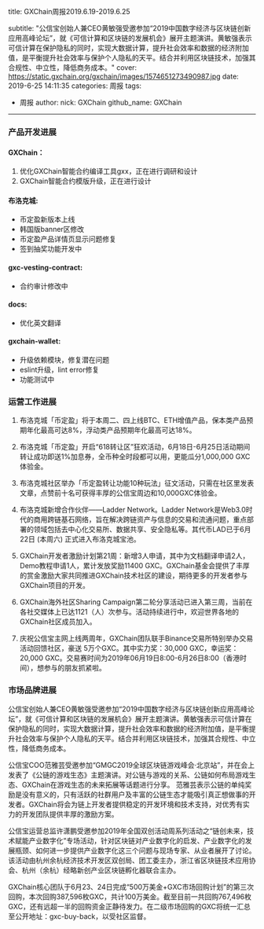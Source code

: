 title: GXChain周报2019.6.19-2019.6.25

subtitle: "公信宝创始人兼CEO黄敏强受邀参加“2019中国数字经济与区块链创新应用高峰论坛”，就《可信计算和区块链的发展机会》展开主题演讲。黄敏强表示可信计算在保护隐私的同时，实现大数据计算，提升社会效率和数据的经济附加值，是平衡提升社会效率与保护个人隐私的天平。结合并利用区块链技术，加强其合规性、中立性，降低商务成本。"
cover: https://static.gxchain.org/gxchain/images/1574651273490987.jpg
date: 2019-6-25 14:11:35
categories: 周报
tags:
  - 周报
author:
    nick: GXChain
    github_name: GXChain
---

### 产品开发进展

#### GXChain：
1. 优化GXChain智能合约编译工具gxx，正在进行调研和设计
2. GXChain智能合约模版升级，正在进行设计


#### 布洛克城:
- 币定盈新版本上线
- 韩国版banner区修改
- 币定盈产品详情页显示问题修复
- 签到抽奖功能开发中

#### gxc-vesting-contract:
- 合约审计修改中

#### docs:
- 优化英文翻译

#### gxchain-wallet:
- 升级依赖模块，修复潜在问题
- eslint升级，lint error修复
- 功能测试中


### 运营工作进展
 
1.	布洛克城「币定盈」将于本周二、四上线BTC、ETH增值产品，保本类产品预期年化最高可达8%，浮动类产品预期年化最高可达18%。
2.	布洛克城「币定盈」开启“618转让区”狂欢活动，6月18日-6月25日活动期间转让成功即送1%加息券，全币种全时段都可以用，更能瓜分1,000,000 GXC体验金。

3.	布洛克城社区举办「币定盈转让功能10种玩法」征文活动，只需在社区里发表文章，点赞前十名可获得丰厚的公信宝周边和10,000GXC体验金。

4.	布洛克城新增合作伙伴——Ladder Network。Ladder Network是Web3.0时代的商用跨链基石网络，旨在解决跨链资产与信息的交易和流通问题，重点部署的领域包括去中心化交易所、数据共享、安全隐私等。其代币LAD已于6月22日 (本周六) 正式进入布洛克城宝池。

5.	GXChain开发者激励计划第21周：新增3人申请，其中为文档翻译申请2人，Demo教程申请1人，累计发放奖励11400 GXC。GXChain基金会提供了丰厚的赏金激励大家共同推进GXChain技术社区的建设，期待更多的开发者参与GXChain项目的开发。

6.	GXChain海外社区Sharing Campaign第二轮分享活动已进入第三周，当前在各社交媒体上已达1121（人）次参与。活动持续进行中，欢迎世界各地的GXChain社区成员加入。

7.	庆祝公信宝主网上线两周年，GXChain团队联手Binance交易所特别举办交易活动回馈社区，豪送 5万个GXC。其中实力奖：30,000 GXC，幸运奖：20,000 GXC。交易赛时间为2019年06月19日8:00-6月26日8:00（香港时间），想参与的朋友抓紧啦。





### 市场品牌进展

公信宝创始人兼CEO黄敏强受邀参加“2019中国数字经济与区块链创新应用高峰论坛”，就《可信计算和区块链的发展机会》展开主题演讲。黄敏强表示可信计算在保护隐私的同时，实现大数据计算，提升社会效率和数据的经济附加值，是平衡提升社会效率与保护个人隐私的天平。结合并利用区块链技术，加强其合规性、中立性，降低商务成本。

公信宝COO范雅芸受邀参加“GMGC2019全球区块链游戏峰会·北京站”，并在会上发表了《公链的游戏生态》主题演讲。对公链与游戏的关系、公链如何布局游戏生态、GXChain在游戏生态的未来拓展等话题进行分享。
范雅芸表示公链的单纯奖励是没有意义的，只有活跃的社群用户及丰富的公链生态才能吸引真正想做事的开发者。GXChain将会为链上开发者提供稳定的开发环境和技术支持，对优秀有实力的开发团队提供丰厚的激励方案。



公信宝运营总监许潇鹏受邀参加2019年全国双创活动周系列活动之“链创未来，技术赋能产业数字化”专场活动，针对区块链对产业数字化的启发、产业数字化的发展瓶颈、如何进一步提供产业数字化这三个问题与现场专家、从业者展开了讨论。
该活动由杭州余杭经济技术开发区双创局、团工委主办，浙江省区块链技术应用协会、杭州（余杭）经略新创产业区块链孵化器联合主办。

GXChain核心团队于6月23、24日完成“500万美金+GXC市场回购计划”的第三次回购，本次回购387,596枚GXC，共计100万美金。截至目前一共回购767,496枚GXC，还有远超一半的回购资金正静待发力。在二级市场回购的GXC将统一汇总至公开地址：gxc-buy-back，以受社区监督。